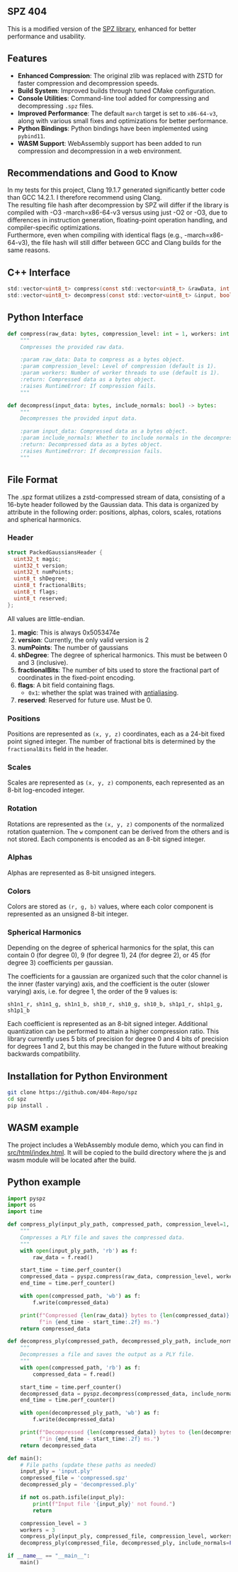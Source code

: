 ## SPZ 404
This is a modified version of the [SPZ library](https://github.com/nianticlabs/spz), enhanced for better performance and usability.

## Features
- **Enhanced Compression**: The original zlib was replaced with ZSTD for faster compression and decompression speeds.
- **Build System**: Improved builds through tuned CMake configuration.
- **Console Utilities**: Command-line tool added for compressing and decompressing `.spz` files.
- **Improved Performance**: The default `march` target is set to `x86-64-v3`, along with various small fixes and optimizations for better performance.
- **Python Bindings**: Python bindings have been implemented using `pybind11`.
- **WASM Support**: WebAssembly support has been added to run compression and decompression in a web environment.

## Recommendations and Good to Know
In my tests for this project, Clang 19.1.7 generated significantly better code than GCC 14.2.1. I therefore recommend using Clang.\
The resulting file hash after decompression by SPZ will differ if the library is compiled with -O3 -march=x86-64-v3 versus using just -O2 or -O3, due to differences in instruction generation, floating-point operation handling, and compiler-specific optimizations.\
Furthermore, even when compiling with identical flags (e.g., -march=x86-64-v3), the file hash will still differ between GCC and Clang builds for the same reasons.

## C++ Interface
```C
std::vector<uint8_t> compress(const std::vector<uint8_t> &rawData, int compressionLevel);
std::vector<uint8_t> decompress(const std::vector<uint8_t> &input, bool includeNormals);
```

## Python Interface
```Python
def compress(raw_data: bytes, compression_level: int = 1, workers: int = 1) -> bytes:
    """
    Compresses the provided raw data.

    :param raw_data: Data to compress as a bytes object.
    :param compression_level: Level of compression (default is 1).
    :param workers: Number of worker threads to use (default is 1).
    :return: Compressed data as a bytes object.
    :raises RuntimeError: If compression fails.
    """

def decompress(input_data: bytes, include_normals: bool) -> bytes:
    """
    Decompresses the provided input data.

    :param input_data: Compressed data as a bytes object.
    :param include_normals: Whether to include normals in the decompressed data.
    :return: Decompressed data as a bytes object.
    :raises RuntimeError: If decompression fails.
    """
```

## File Format
The .spz format utilizes a zstd-compressed stream of data, consisting of a 16-byte header followed by the Gaussian data. This data is organized by attribute in the following order: positions,
alphas, colors, scales, rotations and spherical harmonics.

### Header

```c
struct PackedGaussiansHeader {
  uint32_t magic;
  uint32_t version;
  uint32_t numPoints;
  uint8_t shDegree;
  uint8_t fractionalBits;
  uint8_t flags;
  uint8_t reserved;
};
```

All values are little-endian.

1. **magic**: This is always 0x5053474e
2. **version**: Currently, the only valid version is 2
3. **numPoints**: The number of gaussians
4. **shDegree**: The degree of spherical harmonics. This must be between 0 and 3 (inclusive).
5. **fractionalBits**: The number of bits used to store the fractional part of coordinates in
   the fixed-point encoding.
6. **flags**: A bit field containing flags.
   - `0x1`: whether the splat was trained with [antialiasing](https://niujinshuchong.github.io/mip-splatting/).
7. **reserved**: Reserved for future use. Must be 0.


### Positions

Positions are represented as `(x, y, z)` coordinates, each as a 24-bit fixed point signed integer.
The number of fractional bits is determined by the `fractionalBits` field in the header.

### Scales

Scales are represented as `(x, y, z)` components, each represented as an 8-bit log-encoded integer.

### Rotation

Rotations are represented as the `(x, y, z)` components of the normalized rotation quaternion. The
`w` component can be derived from the others and is not stored. Each components is encoded as an
8-bit signed integer.

### Alphas

Alphas are represented as 8-bit unsigned integers.

### Colors

Colors are stored as `(r, g, b)` values, where each color component is represented as an
unsigned 8-bit integer.

### Spherical Harmonics

Depending on the degree of spherical harmonics for the splat, this can contain 0 (for degree 0),
9 (for degree 1), 24 (for degree 2), or 45 (for degree 3) coefficients per gaussian.

The coefficients for a gaussian are organized such that the color channel is the inner (faster
varying) axis, and the coefficient is the outer (slower varying) axis, i.e. for degree 1,
the order of the 9 values is:
```
sh1n1_r, sh1n1_g, sh1n1_b, sh10_r, sh10_g, sh10_b, sh1p1_r, sh1p1_g, sh1p1_b
```

Each coefficient is represented as an 8-bit signed integer. Additional quantization can be performed
to attain a higher compression ratio. This library currently uses 5 bits of precision for degree 0
and 4 bits of precision for degrees 1 and 2, but this may be changed in the future without breaking
backwards compatibility.

## Installation for Python Environment
```bash
git clone https://github.com/404-Repo/spz
cd spz
pip install .
```

## WASM example
The project includes a WebAssembly module demo, which you can find in [src/html/index.html](src/html/index.html).
It will be copied to the build directory where the js and wasm module will be located after the build.

## Python example

```Python
import pyspz
import os
import time

def compress_ply(input_ply_path, compressed_path, compression_level=1, int workers=1):
    """
    Compresses a PLY file and saves the compressed data.
    """
    with open(input_ply_path, 'rb') as f:
        raw_data = f.read()

    start_time = time.perf_counter()
    compressed_data = pyspz.compress(raw_data, compression_level, workers)
    end_time = time.perf_counter()

    with open(compressed_path, 'wb') as f:
        f.write(compressed_data)

    print(f"Compressed {len(raw_data)} bytes to {len(compressed_data)} bytes "
          f"in {end_time - start_time:.2f} ms.")
    return compressed_data

def decompress_ply(compressed_path, decompressed_ply_path, include_normals=True):
    """
    Decompresses a file and saves the output as a PLY file.
    """
    with open(compressed_path, 'rb') as f:
        compressed_data = f.read()

    start_time = time.perf_counter()
    decompressed_data = pyspz.decompress(compressed_data, include_normals)
    end_time = time.perf_counter()

    with open(decompressed_ply_path, 'wb') as f:
        f.write(decompressed_data)

    print(f"Decompressed {len(compressed_data)} bytes to {len(decompressed_data)} bytes "
          f"in {end_time - start_time:.2f} ms.")
    return decompressed_data

def main():
    # File paths (update these paths as needed)
    input_ply = 'input.ply'
    compressed_file = 'compressed.spz'
    decompressed_ply = 'decompressed.ply'

    if not os.path.isfile(input_ply):
        print(f"Input file '{input_ply}' not found.")
        return

    compression_level = 3
    workers = 3
    compress_ply(input_ply, compressed_file, compression_level, workers)
    decompress_ply(compressed_file, decompressed_ply, include_normals=False)

if __name__ == "__main__":
    main()
```
